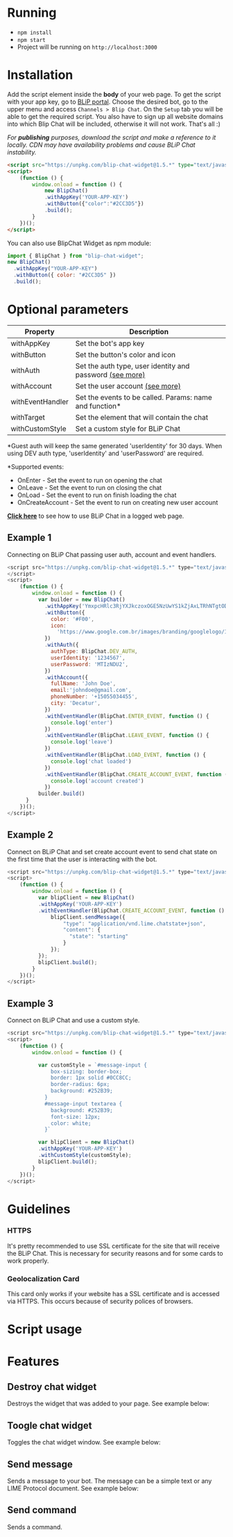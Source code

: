 # Running

* `npm install`
* `npm start`
* Project will be running on `http://localhost:3000`

# Installation

Add the script element inside the **body** of your web page. To get the script with your app key, go to [BLiP portal][1]. Choose the desired bot, go to the upper menu and access `Channels > Blip Chat`. On the `Setup` tab you will be able to get the required script. You also have to sign up all website domains into which Blip Chat will be included, otherwise it will not work. 
That's all :)

*For **publishing** purposes, download the script and make a reference to it locally. CDN may have availability problems and cause BLiP Chat instability.*

```html
<script src="https://unpkg.com/blip-chat-widget@1.5.*" type="text/javascript"></script>
<script>
    (function () {
        window.onload = function () {
            new BlipChat()
            .withAppKey('YOUR-APP-KEY')
            .withButton({"color":"#2CC3D5"})
            .build();
        }
    })();
</script>
```


You can also use BlipChat Widget as npm module:

```javascript
import { BlipChat } from "blip-chat-widget";
new BlipChat()
  .withAppKey("YOUR-APP-KEY")
  .withButton({ color: "#2CC3D5" })
  .build();
```

# Optional parameters

| Property          | Description                                             |
| ----------------- | ------------------------------------------------------- |
| withAppKey        | Set the bot's app key                                   |
| withButton        | Set the button's color and icon                         |
| withAuth          | Set the auth type, user identity and password [(see more)](https://github.com/takenet/blip-chat-widget/wiki/Authentication-Types)          |
| withAccount       | Set the user account [(see more)](https://github.com/takenet/blip-chat-widget/wiki/Authentication-Types)                                   |
| withEventHandler  | Set the events to be called. Params: name and function* |
| withTarget        | Set the element that will contain the chat              |
| withCustomStyle   | Set a custom style for BLiP Chat                        |

*Guest auth will keep the same generated 'userIdentity' for 30 days. When using DEV auth type, 'userIdentity' and 'userPassword' are required.

*Supported events:

* OnEnter - Set the event to run on opening the chat
* OnLeave - Set the event to run on closing the chat
* OnLoad  - Set the event to run on finish loading the chat
* OnCreateAccount - Set the event to run on creating new user account

**[Click here](https://github.com/takenet/blip-chat-widget/wiki/Authentication-Types)** to see how to use BLiP Chat in a logged web page.

## Example 1

Connecting on BLiP Chat passing user auth, account and event handlers.

```js
<script src="https://unpkg.com/blip-chat-widget@1.5.*" type="text/javascript">
</script>
<script>
    (function () {
        window.onload = function () {
          var builder = new BlipChat()
            .withAppKey('YmxpcHRlc3RjYXJkczoxOGE5NzUwYS1kZjAxLTRhNTgtODA1ZC1kY2ExYmI2NTBmZjk=')
            .withButton({
              color: '#F00',
              icon:
                'https://www.google.com.br/images/branding/googlelogo/1x/googlelogo_color_272x92dp.png',
            })
            .withAuth({
              authType: BlipChat.DEV_AUTH,
              userIdentity: '1234567',
              userPassword: 'MTIzNDU2',
            })
            .withAccount({
              fullName: 'John Doe',
              email:'johndoe@gmail.com',
              phoneNumber: '+15055034455',
              city: 'Decatur',
            })
            .withEventHandler(BlipChat.ENTER_EVENT, function () {
              console.log('enter')
            })
            .withEventHandler(BlipChat.LEAVE_EVENT, function () {
              console.log('leave')
            })
            .withEventHandler(BlipChat.LOAD_EVENT, function () {
              console.log('chat loaded')
            })
            .withEventHandler(BlipChat.CREATE_ACCOUNT_EVENT, function () {
              console.log('account created')
            })
          builder.build()
      }
    })();
</script>
```
## Example 2

Connect on BLiP Chat and set create account event to send chat state on the first time that the user is interacting with the bot.

```js
<script src="https://unpkg.com/blip-chat-widget@1.5.*" type="text/javascript"></script>
<script>
    (function () {
        window.onload = function () {
          var blipClient = new BlipChat()
          .withAppKey('YOUR-APP-KEY')
          .withEventHandler(BlipChat.CREATE_ACCOUNT_EVENT, function () {
              blipClient.sendMessage({
                  "type": "application/vnd.lime.chatstate+json",
                  "content": {
                    "state": "starting"
                  }
              });
          });
          blipClient.build();
        }
    })();
</script>
```

## Example 3

Connect on BLiP Chat and use a custom style.

```js
<script src="https://unpkg.com/blip-chat-widget@1.5.*" type="text/javascript"></script>
<script>
    (function () {
        window.onload = function () {

          var customStyle = `#message-input {
              box-sizing: border-box;
              border: 1px solid #0CC8CC;
              border-radius: 6px;
              background: #252B39;
            }
            #message-input textarea {
              background: #252B39;
              font-size: 12px;
              color: white;
            }`

          var blipClient = new BlipChat()
          .withAppKey('YOUR-APP-KEY')
          .withCustomStyle(customStyle);
          blipClient.build();
        }
    })();
</script>
```


# Guidelines

### HTTPS

It's pretty recommended to use SSL certificate for the site that will receive the BLiP Chat. This is necessary for security reasons and for some cards to work properly.

### Geolocalization Card

This card only works if your website has a SSL certificate and is accessed via HTTPS. This occurs because of security polices of browsers.

# Script usage



# Features

## Destroy chat widget

Destroys the widget that was added to your page. See example below:

## Toogle chat widget

Toggles the chat widget window. See example below:

## Send message

Sends a message to your bot. The message can be a simple text or any LIME Protocol document. See example below:

## Send command

Sends a command.

 [1]: https://preview.blip.ai
